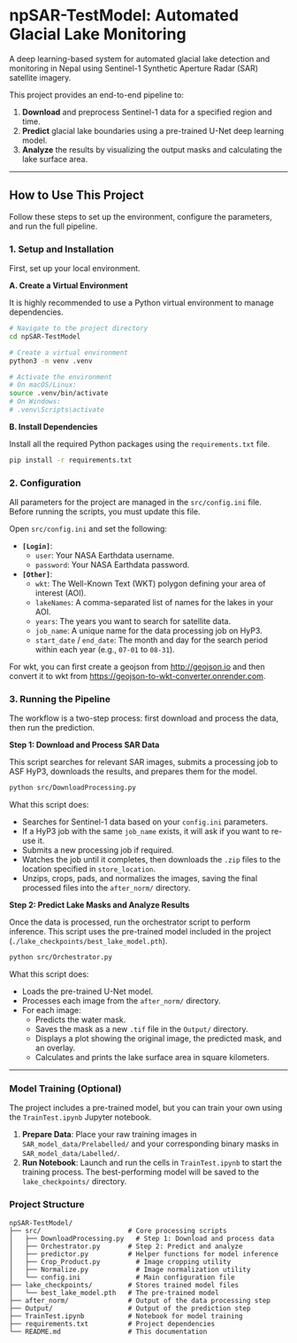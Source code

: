# npSAR-TestModel: Automated Glacial Lake Monitoring

A deep learning-based system for automated glacial lake detection and monitoring in Nepal using Sentinel-1 Synthetic Aperture Radar (SAR) satellite imagery.

This project provides an end-to-end pipeline to:
1.  **Download** and preprocess Sentinel-1 data for a specified region and time.
2.  **Predict** glacial lake boundaries using a pre-trained U-Net deep learning model.
3.  **Analyze** the results by visualizing the output masks and calculating the lake surface area.

---

## How to Use This Project

Follow these steps to set up the environment, configure the parameters, and run the full pipeline.

### 1. Setup and Installation

First, set up your local environment.

**A. Create a Virtual Environment**

It is highly recommended to use a Python virtual environment to manage dependencies.

```bash
# Navigate to the project directory
cd npSAR-TestModel

# Create a virtual environment
python3 -m venv .venv

# Activate the environment
# On macOS/Linux:
source .venv/bin/activate
# On Windows:
# .venv\Scripts\activate
```

**B. Install Dependencies**

Install all the required Python packages using the `requirements.txt` file.

```bash
pip install -r requirements.txt
```

### 2. Configuration

All parameters for the project are managed in the `src/config.ini` file. Before running the scripts, you must update this file.

Open `src/config.ini` and set the following:

-   **`[Login]`**:
    -   `user`: Your NASA Earthdata username.
    -   `password`: Your NASA Earthdata password.
-   **`[Other]`**:
    -   `wkt`: The Well-Known Text (WKT) polygon defining your area of interest (AOI).
    -   `lakeNames`: A comma-separated list of names for the lakes in your AOI.
    -   `years`: The years you want to search for satellite data.
    -   `job_name`: A unique name for the data processing job on HyP3.
    -   `start_date` / `end_date`: The month and day for the search period within each year (e.g., `07-01` to `08-31`).

For wkt, you can first create a geojson from http://geojson.io and then convert it to wkt from https://geojson-to-wkt-converter.onrender.com.

### 3. Running the Pipeline

The workflow is a two-step process: first download and process the data, then run the prediction.

**Step 1: Download and Process SAR Data**

This script searches for relevant SAR images, submits a processing job to ASF HyP3, downloads the results, and prepares them for the model.

```bash
python src/DownloadProcessing.py
```

What this script does:
- Searches for Sentinel-1 data based on your `config.ini` parameters.
- If a HyP3 job with the same `job_name` exists, it will ask if you want to re-use it.
- Submits a new processing job if required.
- Watches the job until it completes, then downloads the `.zip` files to the location specified in `store_location`.
- Unzips, crops, pads, and normalizes the images, saving the final processed files into the `after_norm/` directory.

**Step 2: Predict Lake Masks and Analyze Results**

Once the data is processed, run the orchestrator script to perform inference. This script uses the pre-trained model included in the project (`./lake_checkpoints/best_lake_model.pth`).

```bash
python src/Orchestrator.py
```

What this script does:
- Loads the pre-trained U-Net model.
- Processes each image from the `after_norm/` directory.
- For each image:
    - Predicts the water mask.
    - Saves the mask as a new `.tif` file in the `Output/` directory.
    - Displays a plot showing the original image, the predicted mask, and an overlay.
    - Calculates and prints the lake surface area in square kilometers.

---

### Model Training (Optional)

The project includes a pre-trained model, but you can train your own using the `TrainTest.ipynb` Jupyter notebook.

1.  **Prepare Data**: Place your raw training images in `SAR_model_data/Prelabelled/` and your corresponding binary masks in `SAR_model_data/Labelled/`.
2.  **Run Notebook**: Launch and run the cells in `TrainTest.ipynb` to start the training process. The best-performing model will be saved to the `lake_checkpoints/` directory.

### Project Structure

```
npSAR-TestModel/
├── src/                      # Core processing scripts
│   ├── DownloadProcessing.py   # Step 1: Download and process data
│   ├── Orchestrator.py       # Step 2: Predict and analyze
│   ├── predictor.py          # Helper functions for model inference
│   ├── Crop_Product.py         # Image cropping utility
│   ├── Normalize.py            # Image normalization utility
│   └── config.ini              # Main configuration file
├── lake_checkpoints/         # Stores trained model files
│   └── best_lake_model.pth   # The pre-trained model
├── after_norm/               # Output of the data processing step
├── Output/                   # Output of the prediction step
├── TrainTest.ipynb           # Notebook for model training
├── requirements.txt          # Project dependencies
└── README.md                 # This documentation
```


